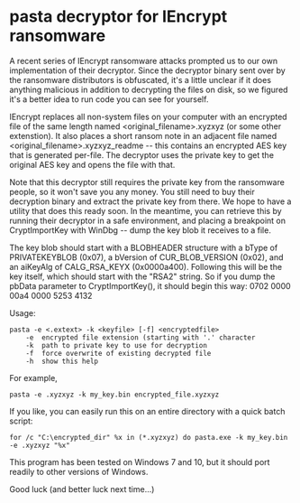 pasta decryptor for IEncrypt ransomware
======

A recent series of IEncrypt ransomware attacks prompted us to our own implementation of their decryptor.
Since the decryptor binary sent over by the ransomware distributors is obfuscated, it's a little unclear
if it does anything malicious in addition to decrypting the files on disk, so we figured it's a better
idea to run code you can see for yourself.

IEncrypt replaces all non-system files on your computer with an encrypted file of the same length named
<original_filename>.xyzxyz (or some other extenstion). It also places a short ransom note in an adjacent
file named <original_filename>.xyzxyz_readme -- this contains an encrypted AES key that is generated
per-file. The decryptor uses the private key to get the original AES key and opens the file with that.

Note that this decryptor still requires the private key from the ransomware people, so it won't save you
any money. You still need to buy their decryption binary and extract the private key from there.
We hope to have a utility that does this ready soon. In the meantime, you can retrieve this by running
their decryptor in a safe environment, and placing a breakpoint on CryptImportKey with WinDbg -- dump
the key blob it receives to a file.

The key blob should start with a BLOBHEADER structure with a bType of PRIVATEKEYBLOB (0x07), a bVersion
of CUR_BLOB_VERSION (0x02), and an aiKeyAlg of CALG_RSA_KEYX (0x0000a400). Following this will be the
key itself, which should start with the "RSA2" string. So if you dump the pbData parameter to
CryptImportKey(), it should begin this way:
0702 0000 00a4 0000 5253 4132

Usage:
```
pasta -e <.extext> -k <keyfile> [-f] <encryptedfile>
    -e  encrypted file extension (starting with '.' character
    -k  path to private key to use for decryption
    -f  force overwrite of existing decrypted file
    -h  show this help
```

For example,

`pasta -e .xyzxyz -k my_key.bin encrypted_file.xyzxyz`

If you like, you can easily run this on an entire directory with a quick batch script:

```for /c "C:\encrypted_dir" %x in (*.xyzxyz) do pasta.exe -k my_key.bin -e .xyzxyz "%x"```

This program has been tested on Windows 7 and 10, but it should port readily to other versions of Windows.

Good luck (and better luck next time...)

